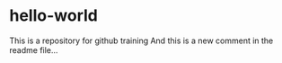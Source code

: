 # hello-world
This is a repository for github training
And this is a new comment in the readme file...
